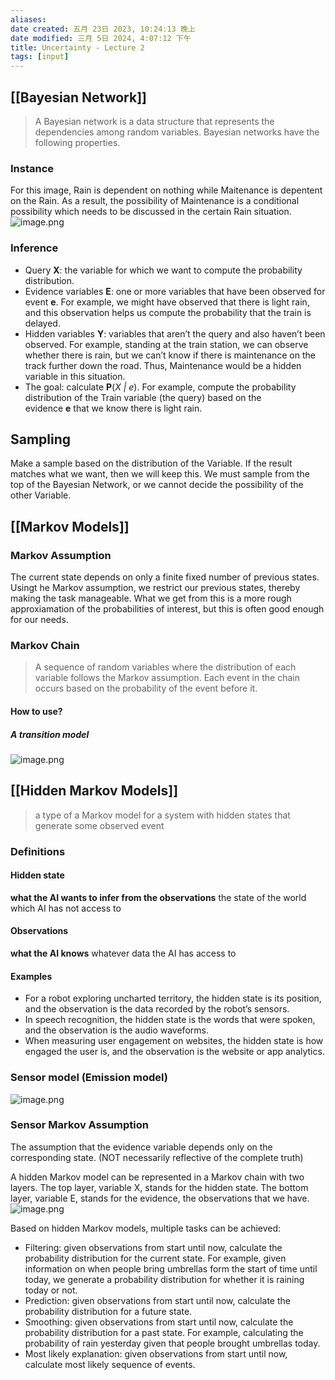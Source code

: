 ```yaml
---
aliases: 
date created: 五月 23日 2023, 10:24:13 晚上
date modified: 三月 5日 2024, 4:07:12 下午
title: Uncertainty - Lecture 2
tags: [input]
---
```


## [[Bayesian Network]]
>A Bayesian network is a data structure that represents the dependencies among random variables. Bayesian networks have the following properties.

### Instance
For this image, Rain is dependent on nothing while Maitenance is depentent on the Rain. 
As a result, the possibility of Maintenance is a conditional possibility which needs to be discussed in the certain Rain situation.
![image.png](https://typora-tes.oss-cn-shanghai.aliyuncs.com/picgo/20230523223001.png)

### Inference
- Query **X**: the variable for which we want to compute the probability distribution.
- Evidence variables **E**: one or more variables that have been observed for event **e**. For example, we might have observed that there is light rain, and this observation helps us compute the probability that the train is delayed.
- Hidden variables **Y**: variables that aren’t the query and also haven’t been observed. For example, standing at the train station, we can observe whether there is rain, but we can’t know if there is maintenance on the track further down the road. Thus, Maintenance would be a hidden variable in this situation.
- The goal: calculate **P**(_X | e_). For example, compute the probability distribution of the Train variable (the query) based on the evidence **e** that we know there is light rain.

## Sampling
Make a sample based on the distribution of the Variable. If the result matches what we want, then we will keep this. We must sample from the top of the Bayesian Network, or we cannot decide the possibility of the other Variable.

## [[Markov Models]]
### Markov Assumption
The current state depends on only a finite fixed number of previous states.
Usingt he Markov assumption, we restrict our previous states, thereby making the task manageable. What we get from this is a more rough approxiamation of the probabilities of interest, but this is often good enough for our needs.

### Markov Chain
> A sequence of random variables where the distribution of each variable follows the Markov assumption.
> Each event in the chain occurs based on the probability of the event before it.

#### How to use?
##### A transition model
![image.png](https://typora-tes.oss-cn-shanghai.aliyuncs.com/picgo/20230524134829.png)

## [[Hidden Markov Models]]
>a type of a Markov model for a system with hidden states that generate some observed event

### Definitions
#### Hidden state
**what the AI wants to infer from the observations**
the state of the world which AI has not access to

#### Observations
**what the AI knows**
whatever data the AI has access to

#### Examples
- For a robot exploring uncharted territory, the hidden state is its position, and the observation is the data recorded by the robot’s sensors.
- In speech recognition, the hidden state is the words that were spoken, and the observation is the audio waveforms.
- When measuring user engagement on websites, the hidden state is how engaged the user is, and the observation is the website or app analytics.

### Sensor model (Emission model)
![image.png](https://typora-tes.oss-cn-shanghai.aliyuncs.com/picgo/20230524140724.png)

### Sensor Markov Assumption
The assumption that the evidence variable depends only on the corresponding state. (NOT necessarily reflective of the complete truth)

A hidden Markov model can be represented in a Markov chain with two layers. The top layer, variable X, stands for the hidden state. The bottom layer, variable E, stands for the evidence, the observations that we have.
![image.png](https://typora-tes.oss-cn-shanghai.aliyuncs.com/picgo/20230524140939.png)


Based on hidden Markov models, multiple tasks can be achieved:
- Filtering: given observations from start until now, calculate the probability distribution for the current state. For example, given information on when people bring umbrellas form the start of time until today, we generate a probability distribution for whether it is raining today or not.
- Prediction: given observations from start until now, calculate the probability distribution for a future state.
- Smoothing: given observations from start until now, calculate the probability distribution for a past state. For example, calculating the probability of rain yesterday given that people brought umbrellas today.
- Most likely explanation: given observations from start until now, calculate most likely sequence of events.
